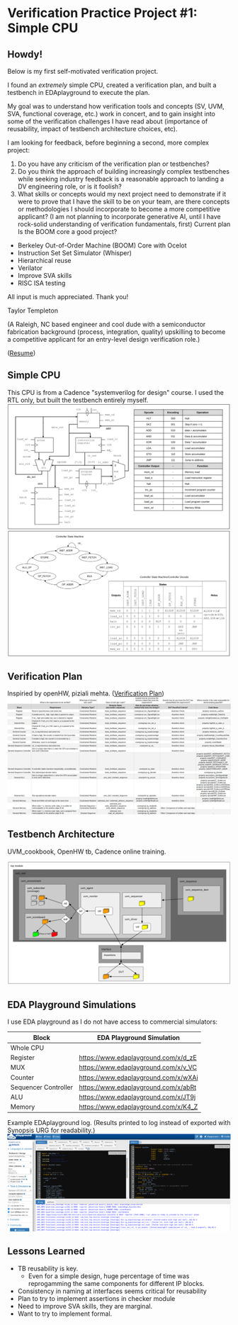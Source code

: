 # Verification Practice Project #1: Simple CPU

## Howdy!

Below is my first self-motivated verification project.

I found an *extremely* simple CPU, created a verification plan, and built a testbench in EDAplayground to execute the plan.

My goal was to understand how verification tools and concepts (SV, UVM, SVA, functional coverage, etc.) work in concert, and to gain insight into some of the verification challenges I have read about (importance of reusability, impact of testbench architecture choices, etc).

I am looking for feedback, before beginning a second, more complex project:
1. Do you have any criticism of the verification plan or testbenches?
2. Do you think the approach of building increasingly complex testbenches while seeking industry feedback is a reasonable approach to landing a DV engineering role, or is it foolish?
3. What skills or concepts would my next project need to demonstrate if it were to prove that I have the skill to be on your team, are there concepts or methodologies I should incorporate to become a more competitive applicant?  (I am not planning to incorporate generative AI, until I have rock-solid understanding of verification fundamentals, first) Current plan
Is the BOOM core a good project?  
* Berkeley Out-of-Order Machine (BOOM) Core with Ocelot
* Instruction Set Set Simulator (Whisper)
* Hierarchical reuse
* Verilator
* Improve SVA skills
* RISC ISA testing

All input is much appreciated.  Thank you!

Taylor Templeton 

(A Raleigh, NC based engineer and cool dude with a semiconductor fabrication background (process, integration, quality) upskilling to become a competitive applicant for an entry-level design verification role.)

([Resume](2023_05_May_22_TaylorTempleton_GithubVersion.pdf)) 


## Simple CPU
This CPU is from a Cadence "systemverilog for design" course.  I used the RTL only, but built the testbench entirely myself.
![](CPUschematic_Opcodes_Snap.png)
![](StatemachineDecode_Snap.png)


## Verification Plan
Inspiried by openHW, piziali mehta.
([Verification Plan](Draft_VerificationPlan.xlsx)) 
![](Draft_Vplan.png)


## Testbench Architecture
UVM_cookbook, OpenHW tb, Cadence online training.

![](DraftTestbenchArchitecture_Complete.png)


## EDA Playground Simulations
I use EDA playground as I do not have access to commercial simulators:

| Block                | EDA Playground Simulation            |
|----------------------|--------------------------------------|
| Whole CPU            |                                      |
| Register             | https://www.edaplayground.com/x/d_zE |
| MUX                  | https://www.edaplayground.com/x/v_VC |
| Counter              | https://www.edaplayground.com/x/wXAi |
| Sequencer Controller | https://www.edaplayground.com/x/abRt |
| ALU                  | https://www.edaplayground.com/x/JT9j |
| Memory               | https://www.edaplayground.com/x/K4_Z |

Example EDAplayground log.  (Results printed to log instead of exported with Synopsis URG for readability.)
![](EDAPlaygroundExampleLog.png)


## Lessons Learned
* TB reusability is key.
  * Even for a simple design, huge percentage of time was reprogamming the same components for different IP blocks.
* Consistency in naming at interfaces seems critical for reusability
* Plan to try to implement assertions in checker module
* Need to improve SVA skills, they are marginal.
* Want to try to implement formal.

